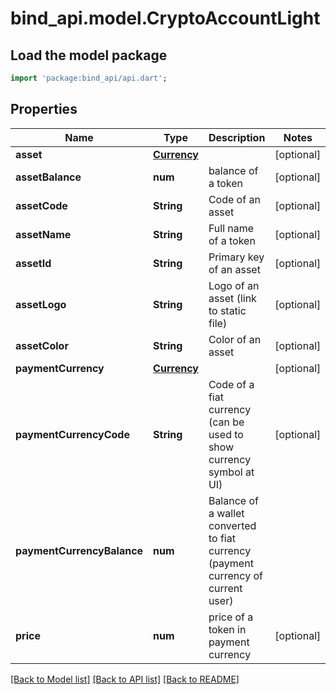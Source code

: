 # bind_api.model.CryptoAccountLight

## Load the model package
```dart
import 'package:bind_api/api.dart';
```

## Properties
Name | Type | Description | Notes
------------ | ------------- | ------------- | -------------
**asset** | [**Currency**](Currency.md) |  | [optional] 
**assetBalance** | **num** | balance of a token | [optional] 
**assetCode** | **String** | Code of an asset | [optional] 
**assetName** | **String** | Full name of a token | [optional] 
**assetId** | **String** | Primary key of an asset | [optional] 
**assetLogo** | **String** | Logo of an asset (link to static file) | [optional] 
**assetColor** | **String** | Color of an asset | [optional] 
**paymentCurrency** | [**Currency**](Currency.md) |  | [optional] 
**paymentCurrencyCode** | **String** | Code of a fiat currency (can be used to show currency symbol at UI) | [optional] 
**paymentCurrencyBalance** | **num** | Balance of a wallet converted to fiat currency (payment currency of current user) | 
**price** | **num** | price of a token in payment currency | [optional] 

[[Back to Model list]](../README.md#documentation-for-models) [[Back to API list]](../README.md#documentation-for-api-endpoints) [[Back to README]](../README.md)


